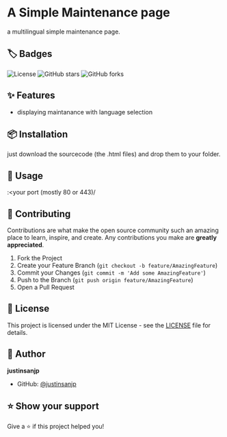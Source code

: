 # A Simple Maintenance page

a multilingual simple maintenance page.

## 🏷️ Badges

![License](https://img.shields.io/badge/license-MIT-blue.svg)
![GitHub stars](https://img.shields.io/github/stars/justinsanjp/simple-html-maintenance-page?style=social)
![GitHub forks](https://img.shields.io/github/forks/justinsanjp/simple-html-maintenance-page?style=social)

## ✨ Features

- displaying maintanance with language selection

## 📦 Installation

just download the sourcecode (the .html files) and drop them to your folder.

## 🔧 Usage

<your ip>:<your port (mostly 80 or 443)/<instalation path>

## 🤝 Contributing

Contributions are what make the open source community such an amazing place to learn, inspire, and create. Any contributions you make are **greatly appreciated**.

1. Fork the Project
2. Create your Feature Branch (`git checkout -b feature/AmazingFeature`)
3. Commit your Changes (`git commit -m 'Add some AmazingFeature'`)
4. Push to the Branch (`git push origin feature/AmazingFeature`)
5. Open a Pull Request

## 📄 License

This project is licensed under the MIT License - see the [LICENSE](LICENSE) file for details.

## 👤 Author

**justinsanjp**

- GitHub: [@justinsanjp](https://github.com/justinsanjp)

## ⭐ Show your support

Give a ⭐️ if this project helped you!

